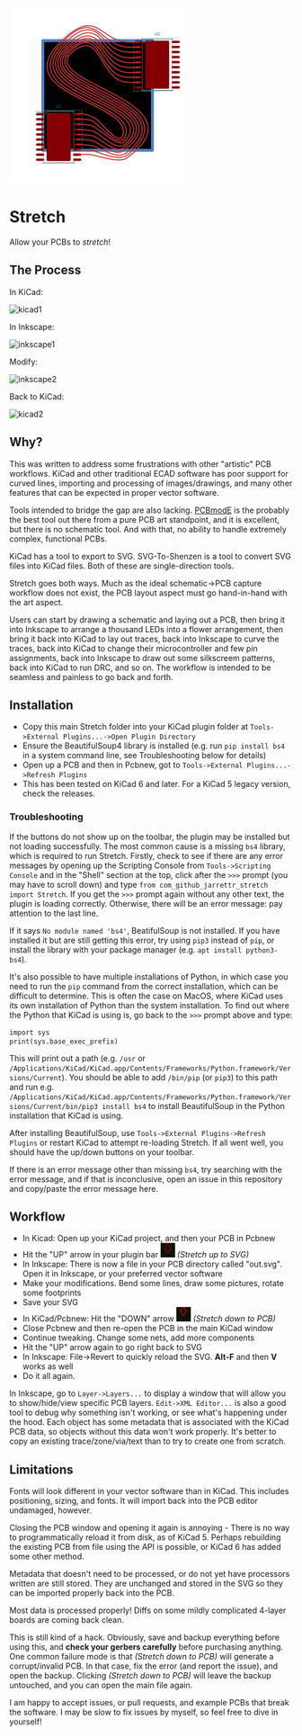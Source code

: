 
![logo](docs/logo.png)

# Stretch

Allow your PCBs to _stretch_!

## The Process

In KiCad:

![kicad1](docs/1.png)


In Inkscape:


![inkscape1](docs/2.png)


Modify:


![inkscape2](docs/3.png)


Back to KiCad:


![kicad2](docs/4.png)


## Why?

This was written to address some frustrations with other "artistic" PCB workflows.
KiCad and other traditional ECAD software has poor support for curved lines, importing and processing of images/drawings, and many other features that can be expected in proper vector software.


Tools intended to bridge the gap are also lacking. [PCBmodE](https://github.com/boldport/pcbmode) is the probably the best tool out there from a pure PCB art standpoint, and it is excellent, but there is no schematic tool. And with that, no ability to handle extremely complex, functional PCBs.

KiCad has a tool to export to SVG. SVG-To-Shenzen is a tool to convert SVG files into KiCad files. Both of these are single-direction tools.

Stretch goes both ways. Much as the ideal schematic->PCB capture workflow does not exist, the PCB layout aspect must go hand-in-hand with the art aspect.

Users can start by drawing a schematic and laying out a PCB, then bring it into Inkscape to arrange a thousand LEDs into a flower arrangement, then bring it back into KiCad to lay out traces, back into Inkscape to curve the traces, back into KiCad to change their microcontroller and few pin assignments, back into Inkscape to draw out some silkscreem patterns, back into KiCad to run DRC, and so on.
The workflow is intended to be seamless and painless to go back and forth.

## Installation

- Copy this main Stretch folder into your KiCad plugin folder at `Tools->External Plugins...->Open Plugin Directory`
- Ensure the BeautifulSoup4 library is installed (e.g. run `pip install bs4` in a system command line, see Troubleshooting below for details)
- Open up a PCB and then in Pcbnew, got to `Tools->External Plugins...->Refresh Plugins`
- This has been tested on KiCad 6 and later. For a KiCad 5 legacy version, check the releases.

### Troubleshooting

If the buttons do not show up on the toolbar, the plugin may be installed but not loading successfully. The most common cause is a missing `bs4` library, which is required to run Stretch. Firstly, check to see if there are any error messages by opening up the Scripting Console from `Tools->Scripting Console` and in the "Shell" section at the top, click after the `>>>` prompt (you may have to scroll down) and type `from com_github_jarrettr_stretch import Stretch`. If you get the `>>>` prompt again without any other text, the plugin is loading correctly. Otherwise, there will be an error message: pay attention to the last line.

If it says `No module named 'bs4'`, BeatifulSoup is not installed. If you have installed it but are still getting this error, try using `pip3` instead of `pip`, or install the library with your package manager (e.g. `apt install python3-bs4`).

It's also possible to have multiple installations of Python, in which case you need to run the `pip` command from the correct installation, which can be difficult to determine. This is often the case on MacOS, where KiCad uses its own installation of Python than the system installation. To find out where the Python that KiCad is using is, go back to the `>>>` prompt above and type:
```
import sys
print(sys.base_exec_prefix)
```
This will print out a path (e.g. `/usr` or `/Applications/KiCad/KiCad.app/Contents/Frameworks/Python.framework/Versions/Current`). You should be able to add `/bin/pip` (or `pip3`) to this path and run e.g. `/Applications/KiCad/KiCad.app/Contents/Frameworks/Python.framework/Versions/Current/bin/pip3 install bs4` to install BeautifulSoup in the Python installation that KiCad is using.

After installing BeautifulSoup, use `Tools->External Plugins->Refresh Plugins` or restart KiCad to attempt re-loading Stretch. If all went well, you should have the up/down buttons on your toolbar.

If there is an error message other than missing `bs4`, try searching with the error message, and if that is inconclusive, open an issue in this repository and copy/paste the error message here.

## Workflow

- In Kicad: Open up your KiCad project, and then your PCB in Pcbnew
- Hit the "UP" arrow in your plugin bar ![stretch-to-svg](Stretch/icons/to_svg.png) *(Stretch up to SVG)*
- In Inkscape: There is now a file in your PCB directory called "out.svg". Open it in Inkscape, or your preferred vector software
- Make your modifications. Bend some lines, draw some pictures, rotate some footprints
- Save your SVG
- In KiCad/Pcbnew: Hit the "DOWN" arrow ![stretch-to-pcb](Stretch/icons/to_pcb.png) *(Stretch down to PCB)*
- Close Pcbnew and then re-open the PCB in the main KiCad window
- Continue tweaking. Change some nets, add more components
- Hit the "UP" arrow again to go right back to SVG
- In Inkscape: File->Revert to quickly reload the SVG. **Alt-F** and then **V** works as well
- Do it all again.

In Inkscape, go to `Layer->Layers...` to display a window that will allow you to show/hide/view specific PCB layers. `Edit->XML Editor...` is also a good tool to debug why something isn't working, or see what's happening under the hood. Each object has some metadata that is associated with the KiCad PCB data, so objects without this data won't work properly. It's better to copy an existing trace/zone/via/text than to try to create one from scratch.

## Limitations

Fonts will look different in your vector software than in KiCad. This includes positioning, sizing, and fonts. It will import back into the PCB editor undamaged, however.

Closing the PCB window and opening it again is annoying - There is no way to programmatically reload it from disk, as of KiCad 5. Perhaps rebuilding the existing PCB from file using the API is possible, or KiCad 6 has added some other method.

Metadata that doesn't need to be processed, or do not yet have processors written are still stored. They are unchanged and stored in the SVG so they can be imported properly back into the PCB.

Most data is processed properly! Diffs on some mildly complicated 4-layer boards are coming back clean.

This is still kind of a hack. Obviously, save and backup everything before using this, and **check your gerbers carefully** before purchasing anything. One common failure mode is that *(Stretch down to PCB)* will generate a corrupt/invalid PCB. In that case, fix the error (and report the issue), and open the backup. Clicking *(Stretch down to PCB)* will leave the backup untouched, and you can open the main file again.


I am happy to accept issues, or pull requests, and example PCBs that break the software. I may be slow to fix issues by myself, so feel free to dive in yourself!
